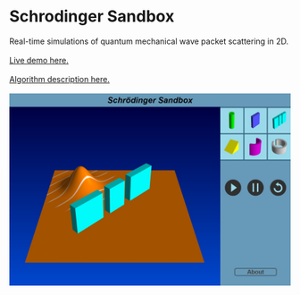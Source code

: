# Schrodinger Sandbox
Real-time simulations of quantum mechanical wave packet scattering in 2D.
</br></br>
[Live demo here.](https://paul-g2.github.io/SchrodingerSandbox/)
</br></br>
[Algorithm description here.](https://paul-g2.github.io/SchrodingerSandbox/docs/algorithm.html) 
</br></br>
[<img src="./screenshot.jpg">](https://paul-g2.github.io/SchrodingerSandbox/)




